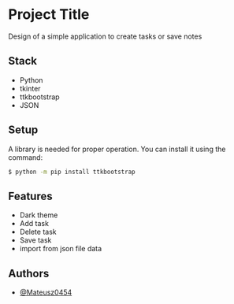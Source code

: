 # Project Title

Design of a simple application to create tasks or save notes

## Stack
- Python
- tkinter
- ttkbootstrap
- JSON

## Setup

A library is needed for proper operation. You can install it using the command:

```bash
$ python -m pip install ttkbootstrap
```

## Features

- Dark theme
- Add task
- Delete task
- Save task
- import from json file data

## Authors
- [@Mateusz0454 ](https://www.github.com/Mateusz0454 )
